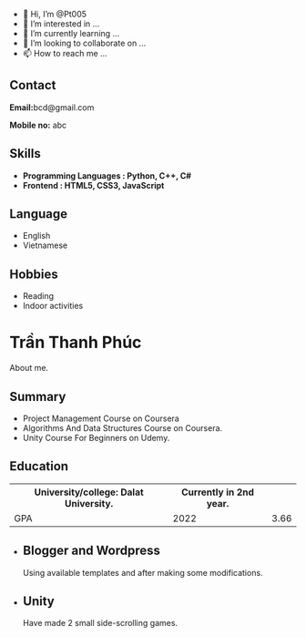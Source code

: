 - 👋 Hi, I’m @Pt005
- 👀 I’m interested in ...
- 🌱 I’m currently learning ...
- 💞️ I’m looking to collaborate on ...
- 📫 How to reach me ...

<!---
Pt005/Pt005 is a ✨ special ✨ repository because its `README.md` (this file) appears on your GitHub profile.
You can click the Preview link to take a look at your changes.
--->

<html lang="en">
<head>
	<meta charset="UTF-8">
	<meta http-equiv="X-UA-Compatible" content="IE=edge">
	<meta name="viewport"
		content="width=device-width, initial-scale=1.0">
	<link rel="stylesheet" href="resume.css">
</head>
<body>
	<div class="full">
		<div class="left">
			<!-- <div class="image">
				<img src=
"https://media.geeksforgeeks.org/wp-content/uploads/20220202083519/gfglogo.png"
					alt="gfg-logo"
					style="width:100px;height:100px;">
			</div> -->
			<div class="Contact">
				<h2>Contact</h2>
<p><b>Email:</b>bcd@gmail.com</p>
<p><b>Mobile no:</b> abc</p>
			</div>
			<div class="Skills">
				<h2>Skills</h2>
				<ul>
					<li><b>Programming Languages :
					Python, C++, C#</b></li>
					<li><b>Frontend : HTML5, CSS3,
					JavaScript</b></li>
					<!-- <li><b>Backend : Node.js</b></li> -->
				</ul>
			</div>
			<div class="Language">
				<h2>Language</h2>
				<ul>
					<li>English</li>
					<li>Vietnamese</li>
				</ul>
			</div>
			<div class="Hobbies">
				<h2>Hobbies</h2>
				<ul>
					<li>Reading</li>
					<li>Indoor activities</li>
				</ul>
			</div>
		</div>
		<div class="right">
			<div class="name">
				<h1>Trần Thanh Phúc</h1>
			</div>
			<div class="title">
<p>About me.</p>
			</div>
			<div class="Certifications">
				<h2>Summary</h2>
				<ul>
					<li>Project Management Course on Coursera</li>
					<li>Algorithms And Data Structures Course on Coursera.</li>
					<li>Unity Course For Beginners on Udemy.</li>
				</ul>
			</div>
			<div class="Education">
				<h2>Education</h2>
				<table>
					<tr>
						<th>University/college: Dalat University. </th>
						<th>Currently in 2nd year.</th>
					</tr>
					<tr>
						<td>GPA</td>
						<td>2022</td>
						<td>3.66</td>
					</tr>
				</table>
			</div>
			<div class="project">
				<ul>
					<li>
						<h2>Blogger and Wordpress</h2>
<p>Using available templates and after making some modifications. </p>
					</li>
					<li>
						<h2>Unity</h2>
<p>Have made 2 small side-scrolling games.</p>
					</li>
				</ul>
			</div>
		</div>
	</div>
</body>
</html>
